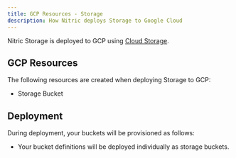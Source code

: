```yaml
---
title: GCP Resources - Storage
description: How Nitric deploys Storage to Google Cloud
---
```


Nitric Storage is deployed to GCP using [Cloud Storage](https://cloud.google.com/storage).

## GCP Resources

The following resources are created when deploying Storage to GCP:

- Storage Bucket

## Deployment

During deployment, your buckets will be provisioned as follows:

- Your bucket definitions will be deployed individually as storage buckets.

